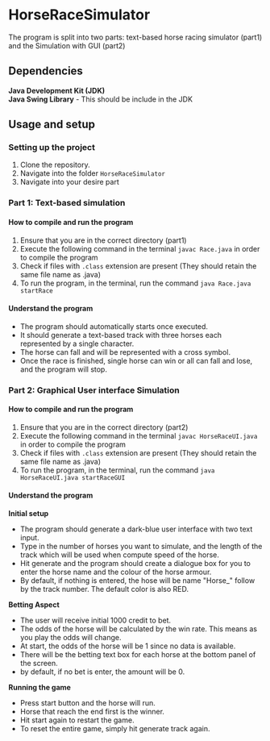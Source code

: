 # HorseRaceSimulator
The program is split into two parts: text-based horse racing simulator (part1) 
and the Simulation with GUI (part2)

## Dependencies
**Java Development Kit (JDK)**  
**Java Swing Library** - This should be include in the JDK


## Usage and setup

### Setting up the project
1. Clone the repository.
2. Navigate into the folder `HorseRaceSimulator`
3. Navigate into your desire part

### Part 1: Text-based simulation
#### How to compile and run the program
1. Ensure that you are in the correct directory (part1)
2. Execute the following command in the terminal `javac Race.java` in order to compile the program
3. Check if files with `.class` extension are present (They should retain the same file name as .java)
4. To run the program, in the terminal, run the command `java Race.java startRace`

#### Understand the program
- The program should automatically starts once executed.
- It should generate a text-based track with three horses each represented by a single character.
- The horse can fall and will be represented with a cross symbol.
- Once the race is finished, single horse can win or all can fall and lose, and the program will stop. 

### Part 2: Graphical User interface Simulation
#### How to compile and run the program
1. Ensure that you are in the correct directory (part2)
2. Execute the following command in the terminal `javac HorseRaceUI.java` in order to compile the program
3. Check if files with `.class` extension are present (They should retain the same file name as .java)
4. To run the program, in the terminal, run the command `java HorseRaceUI.java startRaceGUI`

#### Understand the program
**Initial setup**
- The program should generate a dark-blue user interface with two text input.
- Type in the number of horses you want to simulate, and the length of the track which will be used when compute speed of the horse.
- Hit generate and the program should create a dialogue box for you to enter the horse name and the colour of the horse armour.
- By default, if nothing is entered, the hose will be name "Horse_" follow by the track number. The default color is also RED.

**Betting Aspect**
- The user will receive initial 1000 credit to bet.
- The odds of the horse will be calculated by the win rate. This means as you play the odds will change.
- At start, the odds of the horse will be 1 since no data is available.
- There will be the betting text box for each horse at the bottom panel of the screen.
- by default, if no bet is enter, the amount will be 0.

**Running the game**
- Press start button and the horse will run.
- Horse that reach the end first is the winner.
- Hit start again to restart the game.
- To reset the entire game, simply hit generate track again.